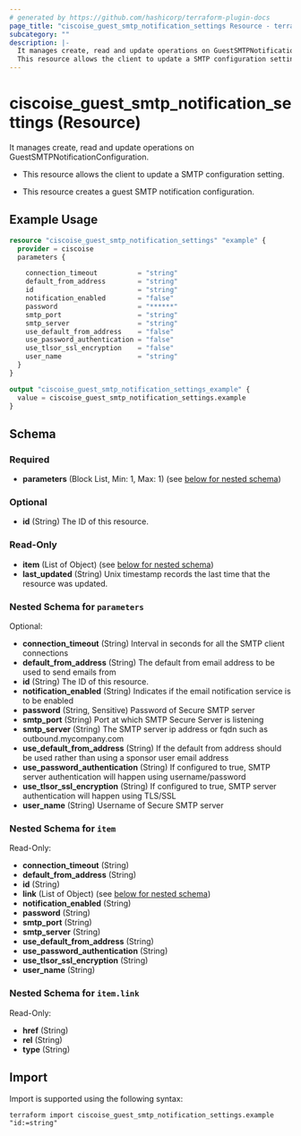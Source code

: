 ```yaml
---
# generated by https://github.com/hashicorp/terraform-plugin-docs
page_title: "ciscoise_guest_smtp_notification_settings Resource - terraform-provider-ciscoise"
subcategory: ""
description: |-
  It manages create, read and update operations on GuestSMTPNotificationConfiguration.
  This resource allows the client to update a SMTP configuration setting.This resource creates a guest SMTP notification configuration.
---
```


# ciscoise_guest_smtp_notification_settings (Resource)

It manages create, read and update operations on GuestSMTPNotificationConfiguration.

- This resource allows the client to update a SMTP configuration setting.

- This resource creates a guest SMTP notification configuration.

## Example Usage

```terraform
resource "ciscoise_guest_smtp_notification_settings" "example" {
  provider = ciscoise
  parameters {

    connection_timeout          = "string"
    default_from_address        = "string"
    id                          = "string"
    notification_enabled        = "false"
    password                    = "******"
    smtp_port                   = "string"
    smtp_server                 = "string"
    use_default_from_address    = "false"
    use_password_authentication = "false"
    use_tlsor_ssl_encryption    = "false"
    user_name                   = "string"
  }
}

output "ciscoise_guest_smtp_notification_settings_example" {
  value = ciscoise_guest_smtp_notification_settings.example
}
```

<!-- schema generated by tfplugindocs -->
## Schema

### Required

- **parameters** (Block List, Min: 1, Max: 1) (see [below for nested schema](#nestedblock--parameters))

### Optional

- **id** (String) The ID of this resource.

### Read-Only

- **item** (List of Object) (see [below for nested schema](#nestedatt--item))
- **last_updated** (String) Unix timestamp records the last time that the resource was updated.

<a id="nestedblock--parameters"></a>
### Nested Schema for `parameters`

Optional:

- **connection_timeout** (String) Interval in seconds for all the SMTP client connections
- **default_from_address** (String) The default from email address to be used to send emails from
- **id** (String) The ID of this resource.
- **notification_enabled** (String) Indicates if the email notification service is to be enabled
- **password** (String, Sensitive) Password of Secure SMTP server
- **smtp_port** (String) Port at which SMTP Secure Server is listening
- **smtp_server** (String) The SMTP server ip address or fqdn such as outbound.mycompany.com
- **use_default_from_address** (String) If the default from address should be used rather than using a sponsor user email address
- **use_password_authentication** (String) If configured to true, SMTP server authentication will happen using username/password
- **use_tlsor_ssl_encryption** (String) If configured to true, SMTP server authentication will happen using TLS/SSL
- **user_name** (String) Username of Secure SMTP server


<a id="nestedatt--item"></a>
### Nested Schema for `item`

Read-Only:

- **connection_timeout** (String)
- **default_from_address** (String)
- **id** (String)
- **link** (List of Object) (see [below for nested schema](#nestedobjatt--item--link))
- **notification_enabled** (String)
- **password** (String)
- **smtp_port** (String)
- **smtp_server** (String)
- **use_default_from_address** (String)
- **use_password_authentication** (String)
- **use_tlsor_ssl_encryption** (String)
- **user_name** (String)

<a id="nestedobjatt--item--link"></a>
### Nested Schema for `item.link`

Read-Only:

- **href** (String)
- **rel** (String)
- **type** (String)

## Import

Import is supported using the following syntax:

```shell
terraform import ciscoise_guest_smtp_notification_settings.example "id:=string"
```
